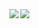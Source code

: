 <a href="https://github.com/keimoriyama/github-readme-stats">
  <img align="left" src="https://github-readme-stats.vercel.app/api?username=keimoriyama&count_private=true&show_icons=true" />
</a>
<a href="https://github.com/keimoriyama/github-readme-stats">
  <img align="left" src="https://github-readme-stats.vercel.app/api/top-langs/?username=keimoriyama" />
</a>
